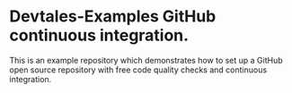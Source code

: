 # Devtales-Examples GitHub continuous integration. 
This is an example repository which demonstrates how to set up a GitHub open source repository with free code quality checks and continuous integration.  
